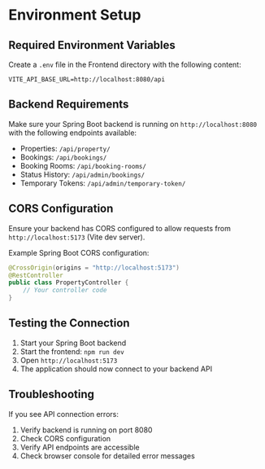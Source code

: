 # Environment Setup

## Required Environment Variables

Create a `.env` file in the Frontend directory with the following content:

```
VITE_API_BASE_URL=http://localhost:8080/api
```

## Backend Requirements

Make sure your Spring Boot backend is running on `http://localhost:8080` with the following endpoints available:

- Properties: `/api/property/`
- Bookings: `/api/bookings/`
- Booking Rooms: `/api/booking-rooms/`
- Status History: `/api/admin/bookings/`
- Temporary Tokens: `/api/admin/temporary-token/`

## CORS Configuration

Ensure your backend has CORS configured to allow requests from `http://localhost:5173` (Vite dev server).

Example Spring Boot CORS configuration:
```java
@CrossOrigin(origins = "http://localhost:5173")
@RestController
public class PropertyController {
    // Your controller code
}
```

## Testing the Connection

1. Start your Spring Boot backend
2. Start the frontend: `npm run dev`
3. Open `http://localhost:5173`
4. The application should now connect to your backend API

## Troubleshooting

If you see API connection errors:
1. Verify backend is running on port 8080
2. Check CORS configuration
3. Verify API endpoints are accessible
4. Check browser console for detailed error messages
